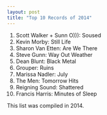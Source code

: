 ```yaml
---
layout: post
title: "Top 10 Records of 2014"
---
```


1. Scott Walker + Sunn O))): Soused
2. Kevin Morby: Still Life
3. Sharon Van Etten: Are We There
4. Steve Gunn: Way Out Weather
5. Dean Blunt: Black Metal
6. Grouper: Ruins
7. Marissa Nadler: July
8. The Men: Tomorrow Hits
9. Reigning Sound: Shattered
10. Francis Harris: Minutes of Sleep

This list was compiled in 2014.
